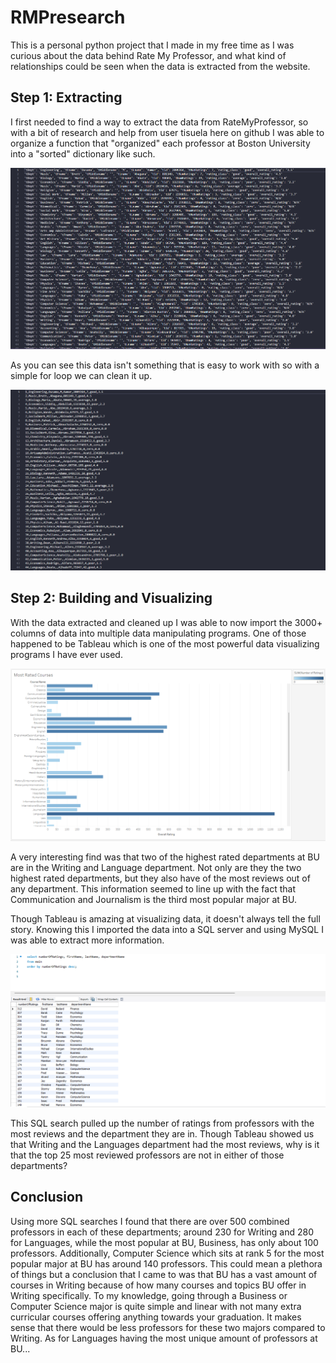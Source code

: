 # RMPresearch
This is a personal python project that I made in my free time as I was curious about the data behind Rate My Professor, and what 
kind of relationships could be seen when the data is extracted from the website. 



## Step 1: Extracting
I first needed to find a way to extract the data from RateMyProfessor, so with a bit of research and help from user tisuela 
here on github I was able to organize a function that "organized" each professor at Boston University into a "sorted" dictionary like such.

![image](/assets/plist1.png)

As you can see this data isn't something that is easy to work with so with a simple for loop we can clean it up.

![image](/assets/plist2.png)

## Step 2: Building and Visualizing
With the data extracted and cleaned up I was able to now import the 3000+ columns of data into multiple data manipulating programs.
One of those happened to be Tableau which is one of the most powerful data visualizing programs I have ever used.

![image](/assets/mrc.png)

A very interesting find was that two of the highest rated departments at BU are in the Writing and Language department. Not only are they the two 
highest rated departments, but they also have of the most reviews out of any department. This information seemed to line up with the fact that 
Communication and Journalism is the third most popular major at BU.

Though Tableau is amazing at visualizing data, it doesn't always tell the full story. Knowing this I imported the data into a SQL server and using MySQL I 
was able to extract more information.

![image](assets/sqll3.png)

This SQL search pulled up the number of ratings from professors with the most reviews and the department they are in. Though Tableau showed us that Writing 
and the Languages department had the most reviews, why is it that the top 25 most reviewed professors are not in either of those departments? 

## Conclusion
Using more SQL searches I found that there are over 500 combined professors in each of these departments; around 230 for Writing and 280 for Languages, while
the most popular at BU, Business, has only about 100 professors. Additionally, Computer Science which sits at rank 5 for the most popular major at BU has around 140
professors. This could mean a plethora of things but a conclusion that I came to was that BU has a vast amount of courses in Writing because of how many courses
and topics BU offer in Writing specifically. To my knowledge, going through a Business or Computer Science major is quite simple and linear with not many extra curricular courses offering anything towards your graduation. It makes sense that there would be less professors for these two majors compared to Writing. As for Languages having the most unique amount of professors at BU...


